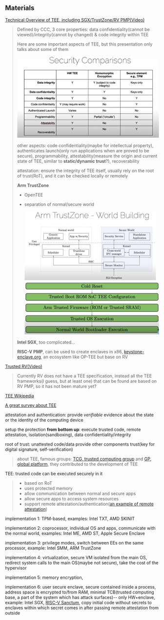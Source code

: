 ## Materials

[Technical Overview of TEE, including SGX/TrustZone/RV PMP(Video)](https://www.youtube.com/watch?v=MREwcSo0uz4)

> Defined by CCC, 3 core properties: data confidentiality(cannot be viewed)/integrity(cannot by changed) & code integrity within TEE
>
> Here are some important aspects of TEE, but this presentation only talks about some of them
>
> ![](security-comparisons.png)
>
> other aspects: code confidentiality(maybe for intellectual property), authenticates launch(only run applications when are proved to be secure), programmability, attestability(measure the origin and current state of TEE, similar to **static/dynamic trust**?), recoverability
>
> attestation: ensure the integrity of TEE itself, usually rely on the root of trust(RoT), and it can be checked locally or remotely
>
> **Arm TrustZone**
>
> * OpenTEE
>
> * separation of normal/secure world
>
>   <img src="trustzone-1.png" style="zoom:50%;" />
>
>   <img src="trustzone-2.png" alt="good example of secure boot" style="zoom:60%;" />
>
> **Intel SGX**, too complicated...
>
> **RISC-V PMP**, can be used to create enclaves in x86, [keystone-enclave.org](https://keystone-enclave.org/), an ecosystem like OP-TEE but base on RV

[Trusted RV(Video)](https://www.youtube.com/watch?v=BuHbgefCxvM)

> Currently RV does not have a TEE specification, instead all the TEE frameworks(I guess, but at least one) that can be found are based on RV PMP, so it has not been mature yet?

[TEE Wikipedia](https://en.wikipedia.org/wiki/Trusted_execution_environment)

[A great survey about TEE](https://people.apache.org/~xli/presentations/tee.pdf)

attestation and authentication: provide *verifiable* evidence about the state or the identity of the computing device

setup the protection **from bottom up**: execute trusted code, remote attestation, isolation(sandboxing), data confidentiality/integrity

root of trust: unattested code/data provide other components trust(key for digital signature, self-verification)

> about TEE, famous groups: [TCG, trusted computing group](https://trustedcomputinggroup.org/) and [GP, global platform](https://globalplatform.org/technical-committees/trusted-execution-environment-tee-committee/), they contributed to the development of TEE

TEE: trusted code can be executed securely in it

> * based on RoT
> * uses protected memory
> * allow communication between normal and secure apps
> * allow secure apps to access system resources
> * support remote attestation/authentication([an example of remote attestation](https://seclab.stanford.edu/pcl/cs259/projects/cs259_final_lavina_jayesh/CS259_report_lavina_jayesh.pdf))

implementation 1: TPM-based, examples: Intel TXT, AMD SKINIT

implementation 2: coprocessor, individual OS and apps, communicate with the normal world, examples: Intel ME, AMD ST, Apple Secure Enclave

implementation 3: privilege modes, switch between EEs on the same processor, example: Intel SMM, ARM TrustZone

implementation 4: virtualization, secure VM isolated from the main OS, redirect system calls to the main OS(maybe not secure), take the cost of the hypervisor

implementation 5: memory encryption, 

implementation 6: user secure enclave, secure contained inside a process, address space is encrypted to/from RAM, minimal TCB(trusted computing base, a part of the system which has attack surfaces)-- only HW+enclave, example: Intel SGX, [RISC-V Sanctum](https://riscv.org/wp-content/uploads/2016/11/Tue1615-RISC-V-with-Sanctum-Enclaves-Lebedev-MIT.pdf), copy initial code without secrets to enclaves within which secret comes in after passing remote attestation from outside 
